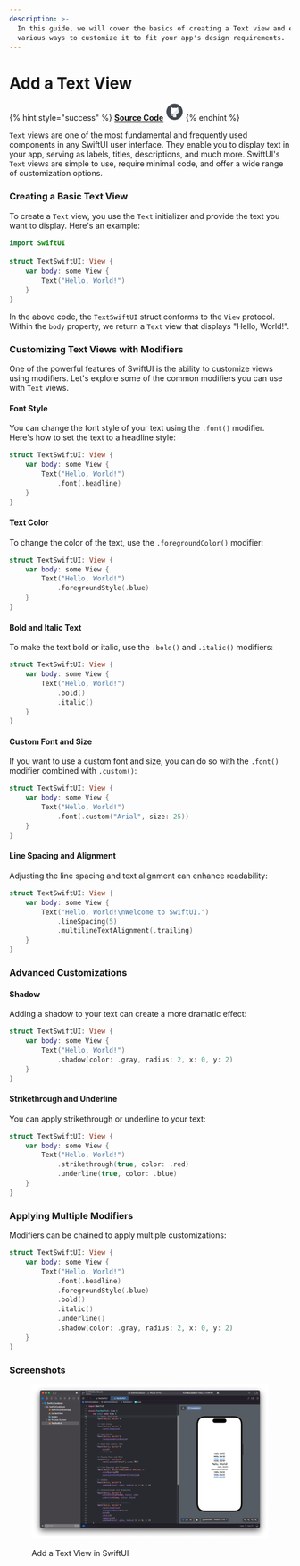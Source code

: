```yaml
---
description: >-
  In this guide, we will cover the basics of creating a Text view and explore
  various ways to customize it to fit your app's design requirements.
---
```


# Add a Text View

{% hint style="success" %}
[**Source Code**](../../../src/SwiftUICookbook/SwiftUICookbook/TextSwiftUI.swift) <img src="../../.gitbook/assets/github-logo-icon.svg" alt="" data-size="original">
{% endhint %}

`Text` views are one of the most fundamental and frequently used components in any SwiftUI user interface. They enable you to display text in your app, serving as labels, titles, descriptions, and much more. SwiftUI's `Text` views are simple to use, require minimal code, and offer a wide range of customization options.

### Creating a Basic Text View

To create a `Text` view, you use the `Text` initializer and provide the text you want to display. Here's an example:

```swift
import SwiftUI

struct TextSwiftUI: View {
    var body: some View {
        Text("Hello, World!")
    }
}
```

In the above code, the `TextSwiftUI` struct conforms to the `View` protocol. Within the `body` property, we return a `Text` view that displays "Hello, World!".

### Customizing Text Views with Modifiers

One of the powerful features of SwiftUI is the ability to customize views using modifiers. Let's explore some of the common modifiers you can use with `Text` views.

#### Font Style

You can change the font style of your text using the `.font()` modifier. Here's how to set the text to a headline style:

```swift
struct TextSwiftUI: View {
    var body: some View {
        Text("Hello, World!")
            .font(.headline)
    }
}
```

#### **Text Color**

To change the color of the text, use the `.foregroundColor()` modifier:

```swift
struct TextSwiftUI: View {
    var body: some View {
        Text("Hello, World!")
            .foregroundStyle(.blue)
    }
}
```

#### **Bold and Italic Text**

To make the text bold or italic, use the `.bold()` and `.italic()` modifiers:

```swift
struct TextSwiftUI: View {
    var body: some View {
        Text("Hello, World!")
            .bold()
            .italic()
    }
}
```

#### **Custom Font and Size**

If you want to use a custom font and size, you can do so with the `.font()` modifier combined with `.custom()`:

```swift
struct TextSwiftUI: View {
    var body: some View {
        Text("Hello, World!")
            .font(.custom("Arial", size: 25))
    }
}
```

#### **Line Spacing and Alignment**

Adjusting the line spacing and text alignment can enhance readability:

```swift
struct TextSwiftUI: View {
    var body: some View {
        Text("Hello, World!\nWelcome to SwiftUI.")
            .lineSpacing(5)
            .multilineTextAlignment(.trailing)
    }
}
```

### Advanced Customizations

#### **Shadow**

Adding a shadow to your text can create a more dramatic effect:

```swift
struct TextSwiftUI: View {
    var body: some View {
        Text("Hello, World!")
            .shadow(color: .gray, radius: 2, x: 0, y: 2)
    }
}
```

#### **Strikethrough and Underline**

You can apply strikethrough or underline to your text:

```swift
struct TextSwiftUI: View {
    var body: some View {
        Text("Hello, World!")
            .strikethrough(true, color: .red)
            .underline(true, color: .blue)
    }
}
```

### **Applying Multiple Modifiers**

Modifiers can be chained to apply multiple customizations:

```swift
struct TextSwiftUI: View {
    var body: some View {
        Text("Hello, World!")
            .font(.headline)
            .foregroundStyle(.blue)
            .bold()
            .italic()
            .underline()
            .shadow(color: .gray, radius: 2, x: 0, y: 2)
    }
}
```

### Screenshots

<figure><img src="../../.gitbook/assets/TextSwiftUI.png" alt=""><figcaption><p>Add a Text View in SwiftUI</p></figcaption></figure>
